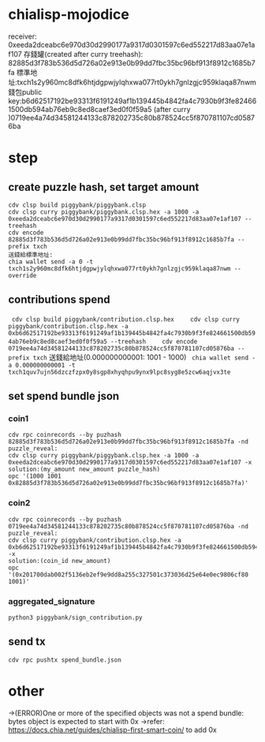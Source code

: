 # chialisp-mojodice

receiver: 0xeeda2dceabc6e970d30d2990177a9317d0301597c6ed552217d83aa07e1af107
存錢罐(created after curry treehash): 82885d3f783b536d5d726a02e913e0b99dd7fbc35bc96bf913f8912c1685b7fa
標準地址:txch1s2y960mc8dfk6htjdgpwjylqhxwa077rt0ykh7gnlzgjc959klaqa87nwm
錢包public key:b6d62517192be93313f6191249af1b139445b4842fa4c7930b9f3fe824661500db594ab76eb9c8ed8caef3ed0f0f59a5
(after curry )0719ee4a74d34581244133c878202735c80b878524cc5f870781107cd05876ba

# step
## create puzzle hash, set target amount
    cdv clsp build piggybank/piggybank.clsp
    cdv clsp curry piggybank/piggybank.clsp.hex -a 1000 -a 0xeeda2dceabc6e970d30d2990177a9317d0301597c6ed552217d83aa07e1af107 --treehash
    cdv encode 82885d3f783b536d5d726a02e913e0b99dd7fbc35bc96bf913f8912c1685b7fa --prefix txch
    送錢給標準地址: 
    chia wallet send -a 0 -t txch1s2y960mc8dfk6htjdgpwjylqhxwa077rt0ykh7gnlzgjc959klaqa87nwm --override

## contributions spend
 ` cdv clsp build piggybank/contribution.clsp.hex`
`    cdv clsp curry piggybank/contribution.clsp.hex -a 0xb6d62517192be93313f6191249af1b139445b4842fa4c7930b9f3fe824661500db594ab76eb9c8ed8caef3ed0f0f59a5 --treehash`
`    cdv encode 0719ee4a74d34581244133c878202735c80b878524cc5f870781107cd05876ba --prefix txch`
    送錢給地址(0.000000000001: 1001 - 1000)
   ` chia wallet send -a 0.000000000001 -t txch1quv7ujn56dzczfzpx0y8sgp8xhyqhpu9ynx9lpc8syg8e5zcw6aqjvx3te`
## set spend bundle json
  
### coin1
    cdv rpc coinrecords --by puzhash 82885d3f783b536d5d726a02e913e0b99dd7fbc35bc96bf913f8912c1685b7fa -nd
    puzzle_reveal:
    cdv clsp curry piggybank/piggybank.clsp.hex -a 1000 -a 0xeeda2dceabc6e970d30d2990177a9317d0301597c6ed552217d83aa07e1af107 -x
    solution:(my_amount new_amount puzzle_hash)
    opc '(1000 1001 0x82885d3f783b536d5d726a02e913e0b99dd7fbc35bc96bf913f8912c1685b7fa)'

### coin2
    cdv rpc coinrecords --by puzhash 0719ee4a74d34581244133c878202735c80b878524cc5f870781107cd05876ba -nd
    puzzle_reveal:
    cdv clsp curry piggybank/contribution.clsp.hex -a 0xb6d62517192be93313f6191249af1b139445b4842fa4c7930b9f3fe824661500db594ab76eb9c8ed8caef3ed0f0f59a5 -x
    solution:(coin_id new_amount)
    opc '(0x201700dab002f5136eb2ef9e9dd8a255c327501c373036d25e64e0ec9806cf80 1001)'
 
### aggregated_signature
    python3 piggybank/sign_contribution.py

## send tx 
    cdv rpc pushtx spend_bundle.json 

# other 
 ->(ERROR)One or more of the specified objects was not a spend bundle: bytes object is expected to start with 0x
 ->refer: https://docs.chia.net/guides/chialisp-first-smart-coin/ to add 0x

